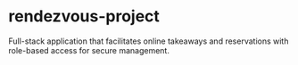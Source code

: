 # rendezvous-project
Full-stack application that facilitates online takeaways and reservations with role-based access for secure management.
